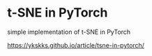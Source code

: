 # t-SNE in PyTorch
simple implementation of t-SNE in PyTorch

https://ykskks.github.io/article/tsne-in-pytorch/
